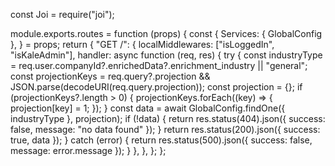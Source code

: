 const Joi = require("joi");

module.exports.routes = function (props) {
	const {
		Services: { GlobalConfig },
	} = props;
	return {
		"GET /": {
			localMiddlewares: ["isLoggedIn", "isKaleAdmin"],
			handler: async function (req, res) {
				try {
					const industryType = req.user.companyId?.enrichedData?.enrichment_industry || "general";
					const projectionKeys = req.query?.projection && JSON.parse(decodeURI(req.query.projection));
					const projection = {};
					if (projectionKeys?.length > 0) {
						projectionKeys.forEach((key) => {
							projection[key] = 1;
						});
					}
					const data = await GlobalConfig.findOne({ industryType }, projection);
					if (!data) {
						return res.status(404).json({ success: false, message: "no data found" });
					}
					return res.status(200).json({ success: true, data });
				} catch (error) {
					return res.status(500).json({ success: false, message: error.message });
				}
			},
		},
	};
};
